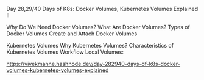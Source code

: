 Day 28,29/40 Days of K8s: Docker Volumes, Kubernetes Volumes Explained !!

Why Do We Need Docker Volumes?
What Are Docker Volumes?
Types of Docker Volumes
Create and Attach Docker Volumes

Kubernetes Volumes
Why Kubernetes Volumes?
Characteristics of Kubernetes Volumes
Workflow
Local Volumes:


https://vivekmanne.hashnode.dev/day-282940-days-of-k8s-docker-volumes-kubernetes-volumes-explained